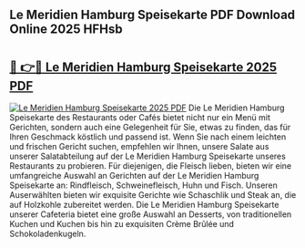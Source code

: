 ## Le Meridien Hamburg Speisekarte PDF Download Online 2025 HFHsb

# <h2><a href="http://gc92a9.nevu.top/?p=Le+Meridien+Hamburg+Speisekarte">🔗 👉🔴 Le Meridien Hamburg Speisekarte 2025 PDF</a></h2>

[![Le Meridien Hamburg Speisekarte 2025 PDF](https://i.imgur.com/dBaPXMq.png)](http://gc92a9.nevu.top/?p=Le+Meridien+Hamburg+Speisekarte)
Die Le Meridien Hamburg Speisekarte des Restaurants oder Cafés bietet nicht nur ein Menü mit Gerichten, sondern auch eine Gelegenheit für Sie, etwas zu finden, das für Ihren Geschmack köstlich und passend ist. Wenn Sie nach einem leichten und frischen Gericht suchen, empfehlen wir Ihnen, unsere Salate aus unserer Salatabteilung auf der Le Meridien Hamburg Speisekarte unseres Restaurants zu probieren. Für diejenigen, die Fleisch lieben, bieten wir eine umfangreiche Auswahl an Gerichten auf der Le Meridien Hamburg Speisekarte an: Rindfleisch, Schweinefleisch, Huhn und Fisch. Unseren Auserwählten bieten wir exquisite Gerichte wie Schaschlik und Steak an, die auf Holzkohle zubereitet werden. Die Le Meridien Hamburg Speisekarte unserer Cafeteria bietet eine große Auswahl an Desserts, von traditionellen Kuchen und Kuchen bis hin zu exquisiten Crème Brûlée und Schokoladenkugeln.
